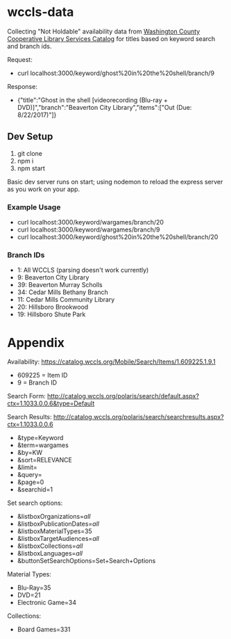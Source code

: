 # wccls-data

Collecting "Not Holdable" availability data from [Washington County Cooperative Library Services Catalog](https://catalog.wccls.org/) for titles based on keyword search and branch ids.

Request:
* curl localhost:3000/keyword/ghost%20in%20the%20shell/branch/9

Response:
* {"title":"Ghost in the shell [videorecording (Blu-ray + DVD)]","branch":"Beaverton City Library","items":["Out (Due: 8/22/2017)"]}

## Dev Setup

1. git clone
1. npm i
1. npm start

Basic dev server runs on start; using nodemon to reload the express server as you work on your app.

### Example Usage
* curl localhost:3000/keyword/wargames/branch/20
* curl localhost:3000/keyword/wargames/branch/9
* curl localhost:3000/keyword/ghost%20in%20the%20shell/branch/20

### Branch IDs
* 1: All WCCLS (parsing doesn't work currently)
* 9: Beaverton City Library
* 39: Beaverton Murray Scholls
* 34: Cedar Mills Bethany Branch
* 11: Cedar Mills Community Library
* 20: Hillsboro Brookwood
* 19: Hillsboro Shute Park

# Appendix

Availability:
https://catalog.wccls.org/Mobile/Search/Items/1.609225.1.9.1

* 609225 = Item ID
* 9 = Branch ID

Search Form: http://catalog.wccls.org/polaris/search/default.aspx?ctx=1.1033.0.0.6&type=Default

Search Results: http://catalog.wccls.org/polaris/search/searchresults.aspx?ctx=1.1033.0.0.6
* &type=Keyword
* &term=wargames
* &by=KW
* &sort=RELEVANCE
* &limit=
* &query=
* &page=0
* &searchid=1

Set search options:  
* &listboxOrganizations=_all_
* &listboxPublicationDates=_all_
* &listboxMaterialTypes=35
* &listboxTargetAudiences=_all_
* &listboxCollections=_all_
* &listboxLanguages=_all_
* &buttonSetSearchOptions=Set+Search+Options

Material Types:
* Blu-Ray=35
* DVD=21
* Electronic Game=34

Collections:
* Board Games=331
